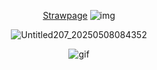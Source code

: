 <div align="center">

 [Strawpage](https://maxiim.straw.page)  ![img](https://github.com/user-attachments/assets/0036ca02-9435-4c6a-811a-1610e9cfe66a)


![Untitled207_20250508084352](https://github.com/user-attachments/assets/36f15130-bc9b-4b1e-917c-cabc921c028b)



  
![gif](https://dividers.crd.co/assets/images/gallery10/a5205a89.jpg?v=05d33f91)


</div>
